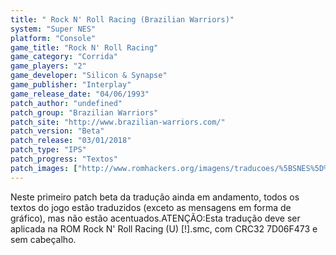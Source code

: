```yaml
---
title: " Rock N' Roll Racing (Brazilian Warriors)"
system: "Super NES"
platform: "Console"
game_title: "Rock N' Roll Racing"
game_category: "Corrida"
game_players: "2"
game_developer: "Silicon & Synapse"
game_publisher: "Interplay"
game_release_date: "04/06/1993"
patch_author: "undefined"
patch_group: "Brazilian Warriors"
patch_site: "http://www.brazilian-warriors.com/"
patch_version: "Beta"
patch_release: "03/01/2018"
patch_type: "IPS"
patch_progress: "Textos"
patch_images: ["http://www.romhackers.org/imagens/traducoes/%5BSNES%5D%20Rock%20N'%20Roll%20Racing%20-%20Brazilian%20Warriors%20-%201.png","http://www.romhackers.org/imagens/traducoes/%5BSNES%5D%20Rock%20N'%20Roll%20Racing%20-%20Brazilian%20Warriors%20-%202.png","http://www.romhackers.org/imagens/traducoes/%5BSNES%5D%20Rock%20N'%20Roll%20Racing%20-%20Brazilian%20Warriors%20-%203.png"]
---
```

Neste primeiro patch beta da tradução ainda em andamento, todos os textos do jogo estão traduzidos (exceto as mensagens em forma de gráfico), mas não estão acentuados.ATENÇÃO:Esta tradução deve ser aplicada na ROM Rock N' Roll Racing (U) [!].smc, com CRC32 7D06F473 e sem cabeçalho.